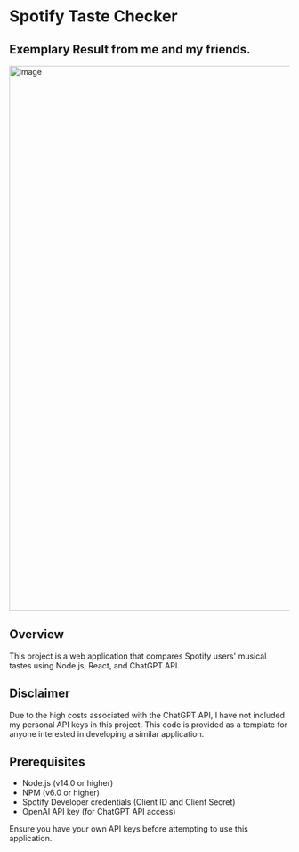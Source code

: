 # Spotify Taste Checker
## Exemplary Result from me and my friends.
<img width="979" alt="image" src="https://github.com/ShawnG134/Spotify-Taste-Checker/assets/168505455/83581497-e8ee-469f-b060-0f7cb726231d">


## Overview
This project is a web application that compares Spotify users' musical tastes using Node.js, React, and ChatGPT API.

## Disclaimer
Due to the high costs associated with the ChatGPT API, I have not included my personal API keys in this project. This code is provided as a template for anyone interested in developing a similar application.

## Prerequisites
- Node.js (v14.0 or higher)
- NPM (v6.0 or higher)
- Spotify Developer credentials (Client ID and Client Secret)
- OpenAI API key (for ChatGPT API access)

Ensure you have your own API keys before attempting to use this application.
